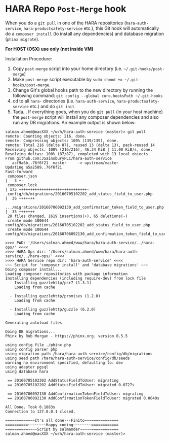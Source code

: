 # HARA Repo `Post-Merge` hook

When you do a `git pull` in one of the HARA repositories (`hara-auth-service`, `hara-productsafety-service` etc.), this Git hook will automatically do a `composer install` (to install any dependencies) and database migration (`phinx migrate`).

**For HOST (OSX) use only (not inside VM)**

Installation Procedure:

1. Copy `post-merge` script into your home directory (i.e. `~/.git-hooks/post-merge`)
2. Make `post-merge` script executable by `sudo chmod +x ~/.git-hooks/post-merge`.
3. Change Git's global hooks path to the new directory by running the following command:
    `git config --global core.hooksPath ~/.git-hooks`
4. cd to all `hara-` directories (i.e. `hara-auth-service`, `hara-productsafety-service` etc.) and do `git init`.
5. Tada... If everything goes, when you do `git pull` (in your host machine) the `post-merge` script will install any composer dependencies and also run any DB migrations. An example output is shown below:
```
salman.ahmed@macXXX ~/w/h/hara-auth-service (master)> git pull
remote: Counting objects: 216, done.
remote: Compressing objects: 100% (139/139), done.
remote: Total 216 (delta 87), reused 13 (delta 13), pack-reused 14
Receiving objects: 100% (216/216), 46.34 KiB | 11.00 KiB/s, done.
Resolving deltas: 100% (87/87), completed with 13 local objects.
From github.com:JSainsburyPLC/hara-auth-service
   acf9a6b..76f6f21  master     -> upstream/master
Updating a5a2589..76f6f21
Fast-forward
 composer.json                                                            |   3 +-
 composer.lock                                                            | 175 ++++++++++++++++++++++++++++++-
 config/db/migrations/20160705102202_add_status_field_to_user.php         |  36 +++++++
 .../migrations/20160706092130_add_confirmation_token_field_to_user.php   |  35 +++++++
 28 files changed, 1619 insertions(+), 65 deletions(-)
 create mode 100644 config/db/migrations/20160705102202_add_status_field_to_user.php
 create mode 100644 config/db/migrations/20160706092130_add_confirmation_token_field_to_user.php

>>>> PWD: '/Users/salman.ahmed/www/hara/hara-auth-service/../hara-ops/' <<<<
>>>> HARA Ops dir: '/Users/salman.ahmed/www/hara/hara-auth-service/../hara-ops/' <<<<
>>>> HARA Service repo dir: 'hara-auth-service' <<<<
~~~ Script for 'composer install' and 'database migrations' ~~~
Doing composer install...
Loading composer repositories with package information
Installing dependencies (including require-dev) from lock file
  - Installing guzzlehttp/psr7 (1.3.1)
    Loading from cache

  - Installing guzzlehttp/promises (1.2.0)
    Loading from cache

  - Installing guzzlehttp/guzzle (6.2.0)
    Loading from cache

Generating autoload files

Doing DB migrations...
Phinx by Rob Morgan - https://phinx.org. version 0.5.5

using config file ./phinx.php
using config parser php
using migration path /hara/hara-auth-service/config/db/migrations
using seed path /hara/hara-auth-service/config/db/seeds
warning no environment specified, defaulting to: dev
using adapter pgsql
using database hara

 == 20160705102202 AddStatusFieldToUser: migrating
 == 20160705102202 AddStatusFieldToUser: migrated 0.0727s

 == 20160706092130 AddConfirmationTokenFieldToUser: migrating
 == 20160706092130 AddConfirmationTokenFieldToUser: migrated 0.0040s

All Done. Took 0.1883s
Connection to 127.0.0.1 closed.

==========~~~It's all done---Finito~~~============
==========~~~~~~~~Happy coding~~~~~~~~============
==========~~~~Script by salmander~~~~~============
salman.ahmed@macXXX ~/w/h/hara-auth-service (master)>
```


